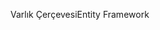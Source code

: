<span data-ttu-id="70205-101">Varlık Çerçevesi</span><span class="sxs-lookup"><span data-stu-id="70205-101">Entity Framework</span></span>